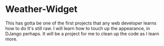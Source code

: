 # Weather-Widget
This has gotta be one of the first projects that any web developer learns how to do
It's still raw.  I will learn how to touch up the appearance, in DJango perhaps.
It will be a project for me to clean up the code as I learn more.
